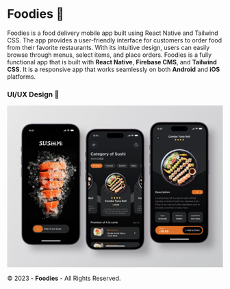 # Foodies 🍔

Foodies is a food delivery mobile app built using React Native and Tailwind CSS. The app provides a user-friendly interface for customers to order food from their favorite restaurants. With its intuitive design, users can easily browse through menus, select items, and place orders.
Foodies is a fully functional app that is built with <b>React Native</b>, <b>Firebase CMS</b>, and <b>Tailwind CSS</b>. It is a responsive app that works seamlessly on both <b>Android</b> and <b>iOS</b> platforms.

### UI/UX Design 🎨

<img src="./assets/Foodies-UI-UX-Design.png" alt="UI-UX-Design" />

&copy; 2023 - <b>Foodies</b> - All Rights Reserved.
